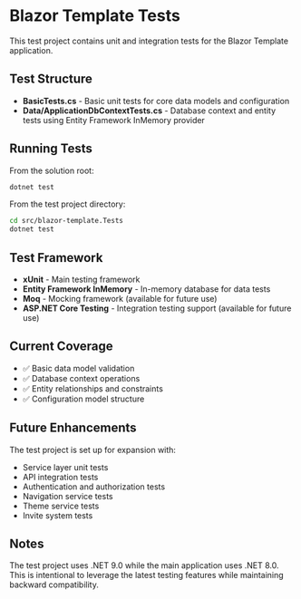 # Blazor Template Tests

This test project contains unit and integration tests for the Blazor Template application.

## Test Structure

- **BasicTests.cs** - Basic unit tests for core data models and configuration
- **Data/ApplicationDbContextTests.cs** - Database context and entity tests using Entity Framework InMemory provider

## Running Tests

From the solution root:
```bash
dotnet test
```

From the test project directory:
```bash
cd src/blazor-template.Tests
dotnet test
```

## Test Framework

- **xUnit** - Main testing framework
- **Entity Framework InMemory** - In-memory database for data tests
- **Moq** - Mocking framework (available for future use)
- **ASP.NET Core Testing** - Integration testing support (available for future use)

## Current Coverage

- ✅ Basic data model validation
- ✅ Database context operations
- ✅ Entity relationships and constraints
- ✅ Configuration model structure

## Future Enhancements

The test project is set up for expansion with:
- Service layer unit tests
- API integration tests
- Authentication and authorization tests
- Navigation service tests
- Theme service tests
- Invite system tests

## Notes

The test project uses .NET 9.0 while the main application uses .NET 8.0. This is intentional to leverage the latest testing features while maintaining backward compatibility.